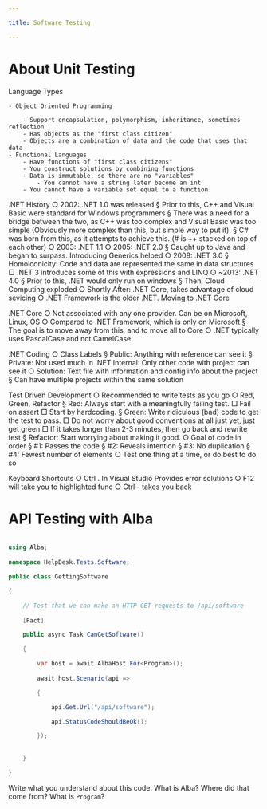 ```yaml
---

title: Software Testing

---
```

 
# About Unit Testing
 
Language Types

    - Object Oriented Programming

        - Support encapsulation, polymorphism, inheritance, sometimes reflection
        - Has objects as the "first class citizen"
        - Objects are a combination of data and the code that uses that data
    - Functional Languages
        - Have functions of "first class citizens"
        - You construct solutions by combining functions
        - Data is immutable, so there are no "variables"
            - You cannot have a string later become an int
        - You cannot have a variable set equal to a function.

.NET History
    ○ 2002: .NET 1.0 was released
        § Prior to this, C++ and Visual Basic were standard for Windows programmers
        § There was a need for a bridge between the two, as C++ was too complex and Visual Basic was too simple (Obviously more complex than this, but simple way to put it).
        § C# was born from this, as it attempts to achieve this. (# is ++ stacked on top of each other)
    ○ 2003: .NET 1.1
    ○ 2005: .NET 2.0
        § Caught up to Java and began to surpass. Introducing Generics helped 
    ○ 2008: .NET 3.0
        § Homoiconicity: Code and data are represented the same in data structures
            □ .NET 3 introduces some of this with expressions and LINQ
    ○ ~2013: .NET 4.0
        § Prior to this, .NET would only run on windows
        § Then, Cloud Computing exploded
    ○ Shortly After: .NET Core, takes advantage of cloud sevicing
    ○ .NET Framework is the older .NET. Moving to .NET Core

.NET Core
    ○ Not associated with any one provider. Can be on Microsoft, Linux, OS
    ○ Compared to .NET Framework, which is only on Microsoft
        § The goal is to move away from this, and to move all to Core
    ○ .NET typically uses PascalCase and not CamelCase

.NET Coding
    ○ Class Labels
        § Public: Anything with reference can see it
        § Private: Not used much in .NET
        Internal: Only other code with project can see it
    ○ Solution: Text file with information and config info about the project
        § Can have multiple projects within the same solution

Test Driven Development
    ○ Recommended to write tests as you go
    ○ Red, Green, Refactor
        § Red: Always start with a meaningfully failing test.
            □ Fail on assert
            □ Start by hardcoding.
        § Green: Write ridiculous (bad) code to get the test to pass.
            □ Do not worry about good conventions at all just yet, just get green
            □ If it takes longer than 2-3 minutes, then go back and rewrite test
        § Refactor: Start worrying about making it good.
    ○ Goal of code in order
        § #1: Passes the code
        § #2: Reveals intention
        § #3: No duplication
        § #4: Fewest number of elements
    ○ Test one thing at a time, or do best to do so

Keyboard Shortcuts
    ○ Ctrl . In Visual Studio Provides error solutions
    ○ F12 will take you to highlighted func
    ○ Ctrl - takes you back
 
# API Testing with Alba
 
```csharp
 
using Alba;
 
namespace HelpDesk.Tests.Software;

public class GettingSoftware

{

    // Test that we can make an HTTP GET requests to /api/software
 
    [Fact]

    public async Task CanGetSoftware()

    {

        var host = await AlbaHost.For<Program>();
 
        await host.Scenario(api =>

        {

            api.Get.Url("/api/software");

            api.StatusCodeShouldBeOk();

        });
 
 
    }

}

```
 
Write what you understand about this code. What is Alba? Where did that come from? What is `Program`?
 